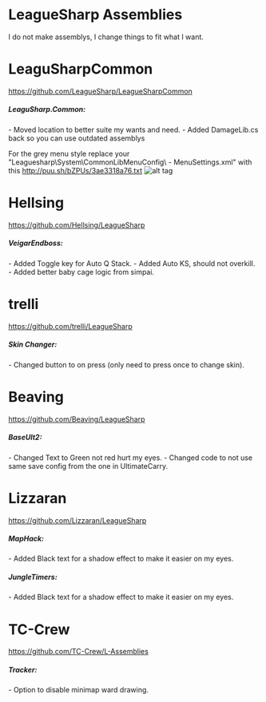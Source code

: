 LeagueSharp Assemblies
===========

I do not make assemblys, I change things to fit what I want.

LeaguSharpCommon
===========
https://github.com/LeagueSharp/LeagueSharpCommon
<h5>LeaguSharp.Common:</h5>
- Moved location to better suite my wants and need.
- Added DamageLib.cs back so you can use outdated assemblys

For the grey menu style replace your "Leaguesharp\System\CommonLibMenuConfig\ - MenuSettings.xml" with this http://puu.sh/bZPUs/3ae3318a76.txt
![alt tag](http://puu.sh/bZNsr/e568433e73.jpg)




Hellsing
===========
https://github.com/Hellsing/LeagueSharp
<h5>VeigarEndboss:</h5>
- Added Toggle key for Auto Q Stack.
- Added Auto KS, should not overkill.
- Added better baby cage logic from simpai.



trelli
===========
https://github.com/trelli/LeagueSharp
<h5>Skin Changer:</h5>
- Changed button to on press (only need to press once to change skin).



Beaving
===========
https://github.com/Beaving/LeagueSharp
<h5>BaseUlt2:</h5>
- Changed Text to Green not red hurt my eyes.
- Changed code to not use same save config from the one in UltimateCarry.




Lizzaran
===========
https://github.com/Lizzaran/LeagueSharp
<h5>MapHack:</h5>
- Added Black text for a shadow effect to make it easier on my eyes.

<h5>JungleTimers:</h5>
- Added Black text for a shadow effect to make it easier on my eyes.




TC-Crew
===========
https://github.com/TC-Crew/L-Assemblies
<h5>Tracker:</h5>
- Option to disable minimap ward drawing.
